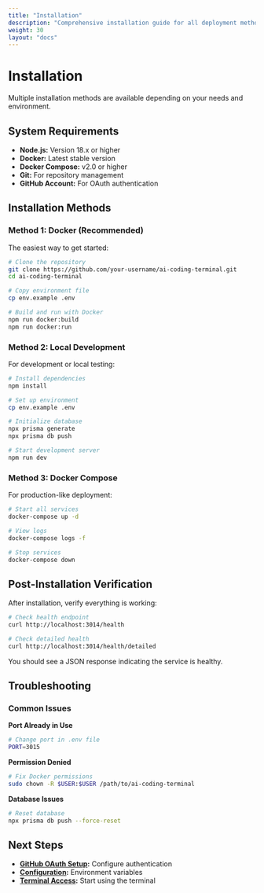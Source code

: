 ```yaml
---
title: "Installation"
description: "Comprehensive installation guide for all deployment methods"
weight: 30
layout: "docs"
---
```


# Installation

Multiple installation methods are available depending on your needs and environment.

## System Requirements

- **Node.js:** Version 18.x or higher
- **Docker:** Latest stable version  
- **Docker Compose:** v2.0 or higher
- **Git:** For repository management
- **GitHub Account:** For OAuth authentication

## Installation Methods

### Method 1: Docker (Recommended)

The easiest way to get started:

```bash
# Clone the repository
git clone https://github.com/your-username/ai-coding-terminal.git
cd ai-coding-terminal

# Copy environment file
cp env.example .env

# Build and run with Docker
npm run docker:build
npm run docker:run
```

### Method 2: Local Development

For development or local testing:

```bash
# Install dependencies
npm install

# Set up environment
cp env.example .env

# Initialize database
npx prisma generate
npx prisma db push

# Start development server
npm run dev
```

### Method 3: Docker Compose

For production-like deployment:

```bash
# Start all services
docker-compose up -d

# View logs
docker-compose logs -f

# Stop services
docker-compose down
```

## Post-Installation Verification

After installation, verify everything is working:

```bash
# Check health endpoint
curl http://localhost:3014/health

# Check detailed health
curl http://localhost:3014/health/detailed
```

You should see a JSON response indicating the service is healthy.

## Troubleshooting

### Common Issues

**Port Already in Use**
```bash
# Change port in .env file
PORT=3015
```

**Permission Denied**
```bash
# Fix Docker permissions
sudo chown -R $USER:$USER /path/to/ai-coding-terminal
```

**Database Issues**
```bash
# Reset database
npx prisma db push --force-reset
```

## Next Steps

- **[GitHub OAuth Setup](/docs/getting-started/github-oauth/):** Configure authentication
- **[Configuration](/docs/getting-started/configuration/):** Environment variables
- **[Terminal Access](/docs/core-features/terminal-access/):** Start using the terminal